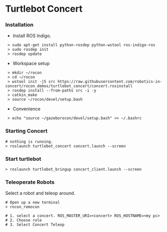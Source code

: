 # Turtlebot Concert 

### Installation

* Install ROS Indigo.

```
 > sudo apt-get install python-rosdep python-wstool ros-indigo-ros
 > sudo rosdep init
 > rosdep update
```

* Workspace setup

```
 > mkdir ~/rocon
 > cd ~/rocon
 > wstool init -j5 src https://raw.githubusercontent.com/robotics-in-concert/rocon_demos/turtlebot_concert/concert.rosinstall
 > rosdep install --from-paths src -i -y
 > catkin_make
 > source ~/rocon/devel/setup.bash
```

* Convenience

```
 > echo "source ~/gazeborocon/devel/setup.bash" >> ~/.bashrc
```

### Starting Concert 

```
# nothing is running. 
> roslaunch turtlebot_concert concert.launch --screen
```

### Start turtlebot

```
> roslaunch turtlebot_bringup concert_client.launch --screen 
```

### Teleoperate Robots

Select a robot and teleop around. 

```
# Open up a new terminal
> rocon_remocon

# 1. select a concert. ROS_MASTER_URI=<concert> ROS_HOSTNAME=<my pc>
# 2. Choose role
# 3. Select Concert Teleop 
```
